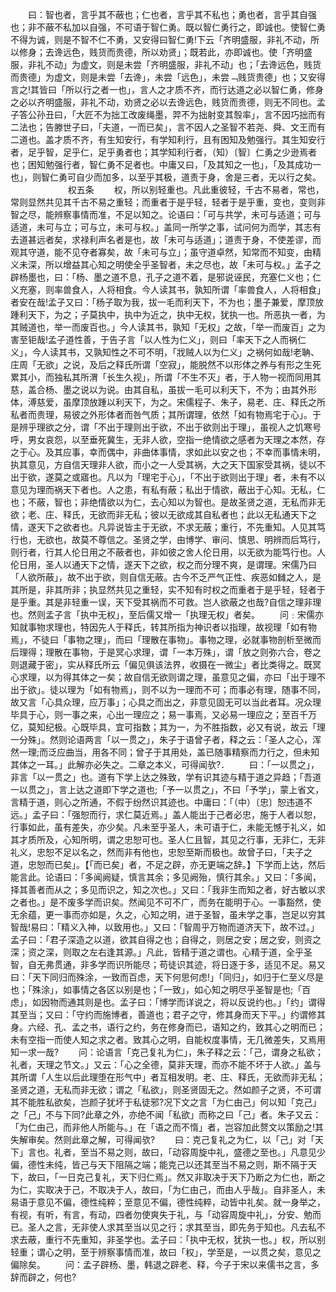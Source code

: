 <!-- { "loadSidebar": true } -->
　　曰：智也者，言乎其不蔽也；仁也者，言乎其不私也；勇也者，言乎其自强也；非不蔽不私加以自强，不可语于智仁勇。既以智仁勇行之，即诚也。使智仁勇不得为诚，则是不智不仁不勇，又安得曰智仁勇!下云「齐明盛服，非礼不动，所以修身；去谗远色，贱货而贵德，所以劝贤」；既若此，亦即诚也。使「齐明盛服，非礼不动」为虚文，则是未尝「齐明盛服，非礼不动」也；「去谗远色，贱货而贵德」为虚文，则是未尝「去谗」，未尝「远色」，未尝﹁贱货贵德」也；又安得言之!其皆曰「所以行之者一也」，言人之才质不齐，而行达道之必以智仁勇，修身之必以齐明盛服，非礼不动，劝贤之必以去谗远色，贱货而贵德，则无不同也。孟子答公孙丑曰，「大匠不为拙工改废绳墨，羿不为拙射变其彀率」，言不因巧拙而有二法也；告滕世子曰，「夫道，一而已矣」，言不因人之圣智不若尧、舜、文王而有二道也。盖才质不齐，有生知安行，有学知利行，且有困知及勉强行。其生知安行者，足乎智，足乎仁，足乎勇者也；其学知利行者，（知）〔智〕仁勇之少逊焉者也；困知勉强行者，智仁勇不足者也。中庸又曰，「及其知之一也」，「及其成功一也」，则智仁勇可自少而加多，以至乎其极，道责于身，舍是三者，无以行之矣。
　　
　　
　　权五条
　　权，所以别轻重也。凡此重彼轻，千古不易者，常也，常则显然共见其千古不易之重轻；而重者于是乎轻，轻者于是乎重，变也，变则非智之尽，能辨察事情而准，不足以知之。论语曰：「可与共学，未可与适道；可与适道，未可与立；可与立，未可与权。」盖同一所学之事，试问何为而学，其志有去道甚远者矣，求禄利声名者是也，故「未可与适道」；道责于身，不使差谬，而观其守道，能不见夺者寡矣，故「未可与立」；虽守道卓然，知常而不知变，由精义未深，所以增益其心知之明使全乎圣智者，未之尽也，故「未可与权。」孟子之辟杨墨也，曰：「杨、墨之道不息，孔子之道不着，是邪说诬民，充塞仁义也；仁义充塞，则率兽食人，人将相食。今人读其书，孰知所谓「率兽食人，人将相食」者安在哉!孟子又曰：「杨子取为我，拔一毛而利天下，不为也；墨子兼爱，摩顶放踵利天下，为之；子莫执中，执中为近之，执中无权，犹执一也。所恶执一者，为其贼道也，举一而废百也。」今人读其书，孰知「无权」之故，「举一而废百」之为害至钜哉!孟子道性善，于告子言「以人性为仁义」，则曰「率天下之人而祸仁义」，今人读其书，又孰知性之不可不明，「戕贼人以为仁义」之祸何如哉!老聃、庄周「无欲」之说，及后之释氏所谓「空寂」，能脱然不以形体之养与有形之生死累其小，而独私其所渭「长生久视」，所谓「不生不灭」者，于人物一视而同用其慈，盖合杨、墨之说以为说。由其自私，虽拔一毛可以利天下，不为；由其外形体，溥慈爱，虽摩顶放踵以利天下，为之。宋儒程子、朱子，易老、庄、释氏之所私者而贵理，易彼之外形体者而咎气质；其所谓理，依然「如有物焉宅于心」。于是辨乎理欲之分，谓「不出于理则出于欲，不出于欲则出于理」，虽视人之饥寒号呼，男女哀怨，以至垂死冀生，无非人欲，空指一绝情欲之感者为天理之本然，存之于心。及其应事，幸而偶中，非曲体事情，求如此以安之也；不幸而事情未明，执其意见，方自信天理非人欲，而小之一人受其祸，大之天下国家受其祸，徒以不出于欲，遂莫之或寤也。凡以为「理宅于心」，「不出于欲则出于理」者，未有不以意见为理而祸天下者也。人之患，有私有蔽；私出于情欲，蔽出于心知。无私，仁也；不蔽，智也；非绝情欲以为仁，去心知以为智也。是故圣贤之道，无私而非无欲；老、庄、释氏，无欲而非无私；彼以无欲成其自私者也；此以无私通天下之情，遂天下之欲者也。凡异说皆主于无欲，不求无蔽；重行，不先重知。人见其笃行也，无欲也，故莫不尊信之。圣贤之学，由博学、审问、慎思、明辨而后笃行，则行者，行其人伦日用之不蔽者也，非如彼之舍人伦日用，以无欲为能笃行也。人伦日用，圣人以通天下之情，遂天下之欲，权之而分理不爽，是谓理。宋儒乃曰「人欲所蔽」，故不出于欲，则自信无蔽。古今不乏严气正性、疾恶如雠之人，是其所是，非其所非；执显然共见之重轻，实不知有时权之而重者于是乎轻，轻者于是乎重。其是非轻重一误，天下受其祸而不可救。岂人欲蔽之也哉?自信之理非理也。然则孟子言「执中无权」，至后儒又增一「执理无权」者矣。
　　问﹕宋儒亦知就事物求理也，特因先人于释氏，转其所指为神识者以指理，故视理「如有物焉」，不徒曰「事物之理」，而曰「理散在事物」。事物之理，必就事物剖析至微而后理得；理散在事物，于是冥心求理，谓「一本万殊」，谓「放之则弥六合，卷之则退藏于密」，实从释氏所云「偏见俱该法界，收摄在一微尘」者比类得之。既冥心求理，以为得其体之一矣；故自信无欲则谓之理，虽意见之偏，亦曰「出于理不出于欲」。徒以理为「如有物焉」，则不以为一理而不可；而事必有理，随事不同，故又言「心具众理，应万事」；心具之而出之，非意见固无可以当此者耳。况众理毕具于心，则一事之来，心出一理应之；易一事焉，又必易一理应之；至百千万亿，莫知纪极。心既毕具，宜可指数；其为一，为不胜指数，必又有说，故云「理一分殊」。然则论语两言「以一贯之」，朱子于语曾子者，释之云：「圣人之心，浑然一理;而泛应曲当，用各不同；曾子于其用处，盖已随事精察而力行之，但未知其体之一耳。」此解亦必失之。二章之本义，可得闻欤?．
　　曰：「一以贯之」，非言「以一贯之」也。道有下学上达之殊致，学有识其迹与精于道之异趋；「吾道一以贯之」，言上达之道即下学之道也;「予一以贯之」，不曰「予学」，蒙上省文，言精于道，则心之所通，不假于纷然识其迹也。中庸曰：「（中）〔忠〕恕违道不远。」孟子曰：「强恕而行，求仁莫近焉。」盖人能出于己者必忠，施于人者以恕，行事如此，虽有差失，亦少矣。凡未至乎圣人，未可语于仁，未能无憾于礼义，如其才质所及，心知所明，谓之忠恕可也。圣人仁且智，其见之行事，无非仁，无非礼义，忠恕不足以名之，然而非有他也，忠恕至斯而极也。故曾子曰，「夫子之道，忠恕而已矣」。【「而已矣」者，不足之辟，亦无更端之辞。】下学而上达，然后能言此。论语曰：「多闻阙疑，慎言其余；多见阙殆，慎行其余。」又曰：「多闻，择其善者而从之；多见而识之，知之次也。」又曰：「我非生而知之者，好古敏以求之者也。」是不废多学而识矣。然闻见不可不广，而务在能明于心。一事豁然，使无余蕴，更一事而亦如是，久之，心知之明，进于圣智，虽未学之事，岂足以穷其智哉!易曰：「精义入神，以致用也。」又曰：「智周乎万物而道济天下，故不过。」孟子曰：「君子深造之以道，欲其自得之也；自得之，则居之安；居之安，则资之深；资之深，则取之左右逢其源。」凡此，皆精于道之谓也。心精于道，全乎圣智，自无弗贯通，非多学而识所能尽；苟徒识其迹，将日逐于多，适见不足。易又曰：「天下同归而殊涂，一致而百虑，天下何思何虑!」「同归」，如归于仁至义尽是也；「殊涂」，如事情之各区以别是也；「一致」，如心知之明尽乎圣智是也;「百虑」，如因物而通其则是也。孟子曰：「博学而详说之，将以反说约也。」「约」谓得其至当；又曰：「守约而施博者，善道也；君子之守，修其身而天下平。」约谓修其身。六经、孔、孟之书，语行之约，务在修身而已，语知之约，致其心之明而已；未有空指一而使人知之求之者。致其心之明，自能权度事情，无几微差失，又焉用知一求一哉?
　　问：论语言「克己复礼为仁」，朱子释之云：「己，谓身之私欲；礼者，天理之节文。」又云：「心之全德，莫非天理，而亦不能不坏于人欲。」盖与其所谓「人生以后此理堕在形气中」者互相发明。老、庄、释氏，无欲而非无私；圣贤之道，无私而非无欲；谓之「私欲」，则圣贤固无之。然如颜子之贤，不可谓其不能胜私欲矣，岂颜子犹坏于私徒邪?况下文之言「为仁由己」何以知「克己」之「己」不与下同?此章之外，亦绝不闻「私欲」而称之曰「己」者。朱子又云：「为仁由己，而非他人所能与。」在「语之而不惰」者，岂容加此赘文以策励之!其失解审矣。然则此章之解，可得闻欤?
　　曰：克己复礼之为仁，以「己」对「天下」言也。礼者，至当不易之则，故曰，「动容周旋中礼，盛德之至也。」凡意见少偏，德性未纯，皆己与天下阻隔之端；能克己以还其至当不易之则，斯不隔于天下，故曰，「一日克己复礼，天下归仁焉」。然又非取决于天下乃断之为仁也，断之为仁，实取决于己，不取决于人，故曰，「为仁由己，而由人乎哉」。自非圣人，未易语于意见不偏，德性纯粹；至意见不偏，德性纯粹，动皆中礼矣。就一身举之，有视，有听，有言，有动，四者勿使爽失于礼，与「动容周旋中礼」，分安、勉而已。圣人之言，无非使人求其至当以见之行；求其至当，即先务于知也。凡去私不求去蔽，重行不先重知，非圣学也。孟子曰：「执中无权，犹执一也。」权，所以别轻重；谓心之明，至于辨察事情而准，故曰「权」，学至是，一以贯之矣，意见之偏除矣。
　　问：孟子辟杨、墨，韩退之辟老、释，今子于宋以来儒书之言，多辞而辟之，何也?
